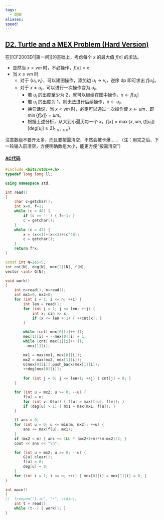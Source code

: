 ```yaml
---
tags:
  - 题解
aliases: 
speed:
---
```

## [D2. Turtle and a MEX Problem (Hard Version)](https://codeforces.com/contest/2003/problem/D2)

在[[CF2003D1|第一问]]的基础上，考虑每个 $x$ 的最大值 $f[x]$ 的求法。

- 显然当 $x>vm$ 时，不必操作，$f[x]=x$
- 当 $x\leq vm$ 时
	- 对于 $\{u_i,v_i\}$，可以建图操作，添加边 $u_i\rightarrow v_i$，逆序 dp 即可求出 $f[u_i]$。
	- 对于 $x\ne u_i$，可以进行一次操作变为 $u_i$。
		- 若 $u_i$ 的出度至少为 $2$，就可以继续在图中操作，$x\leftarrow f[u_i]$
		- 若 $u_i$ 的出度为 $1$，则无法进行后续操作，$x\leftarrow u_i$。
		- 换句话说，当 $x<vm$ 时，必定可以通过一次操作使 $x\leftarrow um$，即 $\min\{f[x]\}=um$。
		- 根据上述分析，从大到小遍历每一个 $x$，$f[x]=\max\{x, um, (f[u_i])[deg[u_i]\geq2]_{1\leq i\leq n}\}$

注意数组不要开太多，而且要按需清空，不然会被卡爆……
（注：用完之后、下一轮输入前清空，方便明确数组大小，能更方便“按需清空”）

#### [AC代码](https://codeforces.com/contest/2003/submission/278277283)

```cpp
#include <bits/stdc++.h>
typedef long long ll;

using namespace std;

int read()
{
    char c=getchar();
    int x=0, f=1;
    while (c < 48) {
        if (c == '-') { f=-1; }
        c = getchar();
    }
    while (c > 47) {
        x = (x<<1)+(x<<3)+(c^48);
        c = getchar();
    }
    return f*x;
}

const int N=2e5+5;
int cnt[N], deg[N], mex[2][N], f[N];
vector <int> G[N];

void work()
{
	int n=read(), m=read();
	int mx1=0, mx2=0;
	for (int i = 1; i <= n; ++i) {
		int len = read();
		for (int j = 1; j <= len; ++j) {
			int x; cin >> x;
			if (x <= len + 1) { ++cnt[x]; }
		}

		while (cnt[ mex[0][i]++ ]);
		mex[1][i] = --mex[0][i] + 1;
		while (cnt[ mex[1][i]++ ]);
		--mex[1][i];

		mx1 = max(mx1, mex[0][i]);
		mx2 = max(mx2, mex[1][i]);
		G[mex[0][i]].push_back(mex[1][i]);
		++deg[mex[0][i]];
		
		for (int j = 0; j <= len+1; ++j) { cnt[j] = 0; }
	}

	for (int u = mx2; u >= 0; --u) {
		f[u] = u;
		for (int v: G[u]) { f[u] = max(f[u], f[v]); }
		if (deg[u] > 1) { mx1 = max(mx1, f[u]); }
	}

	ll ans = 0;
	for (int u = 0; u <= min(m, mx2); ++u) {
		ans += max(f[u], mx1);
	}
	if (mx2 < m) { ans += 1LL * (mx2+1+m)*(m-mx2)/2; }
	cout << ans << "\n";

	for (int u = mx2; u >= 0; --u) {
		G[u].clear();
		f[u] = 0;
		deg[u] = 0;
	}
	for (int i = 1; i <= n; ++i) { mex[0][i] = mex[1][i] = 0; }
}

int main()
{
//	freopen("1.in", "r", stdin);
	int t = read();
	while (t--) { work(); }
}
```
